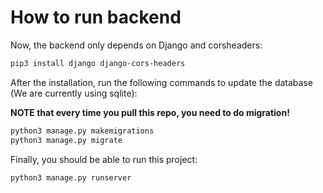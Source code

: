 # How to run backend

Now, the backend only depends on Django and corsheaders:

```bash
pip3 install django django-cors-headers
```

After the installation, run the following commands to update the database (We are currently using sqlite):

**NOTE that every time you pull this repo, you need to do migration!**

```bash
python3 manage.py makemigrations
python3 manage.py migrate
```

Finally, you should be able to run this project:

```
python3 manage.py runserver
```


